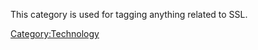 This category is used for tagging anything related to SSL.

[Category:Technology](Category:Technology "wikilink")